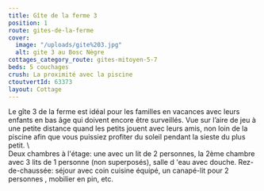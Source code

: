 ```yaml
---
title: Gîte de la ferme 3
position: 1
route: gites-de-la-ferme
cover:
  image: "/uploads/gite%203.jpg"
  alt: gite 3 au Bosc Nègre
cottages_category_route: gites-mitoyen-5-7
beds: 5 couchages
crush: La proximité avec la piscine
ctoutvertId: 63373
layout: Cottage
---
```


Le gîte 3 de la ferme est idéal pour les familles en vacances avec leurs enfants en bas âge qui doivent encore être surveillés. Vue sur l’aire de jeu à une petite distance quand les petits jouent avec leurs amis, non loin de la piscine afin que vous puissiez profiter du soleil pendant la sieste du plus petit.
\\\
Deux chambres à l'étage: une avec un lit de 2 personnes, la 2ème chambre avec 3 lits de 1 personne (non superposés), salle d 'eau avec douche. Rez-de-chaussée: séjour avec coin cuisine équipé, un canapé-lit pour 2 personnes , mobilier en pin, etc.